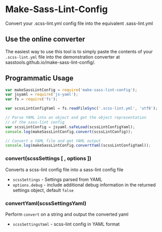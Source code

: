 Make-Sass-Lint-Config
=====================
Convert your .scss-lint.yml config file into the equivalent .sass-lint.yml

Use the online converter
---

The easiest way to use this tool is to simply paste the contents of your `.scss-lint.yml` file into the demonstration converter at sasstools.github.io/make-sass-lint-config/.

Programmatic Usage
---
```javascript
var makeSassLintConfig = require('make-sass-lint-config');
var jsyaml = require('js-yaml');
var fs = require('fs');

var scssLintConfigYaml = fs.readFileSync('.scss-lint.yml', 'utf8');

// Parse YAML into an object and get the object representation
// of the sass-lint config
var scssLintConfig = jsyaml.safeLoad(scssLintConfigYaml);
console.log(makeSassLintConfig.convert(scssLintConfig));

// Convert a YAML file and get YAML output
console.log(makeSassLintConfig.convertYaml(scssLintConfigYaml));
```

### convert(scssSettings [ , options ])
Converts a scss-lint config file into a sass-lint config file
- `scssSettings` - Settings parsed from YAML
- `options.debug` - include additional debug information in the returned settings object, default `false`

### convertYaml(scssSettingsYaml)
Perform `convert` on a string and output the converted yaml
- `scssSettingsYaml` - scss-lint config in YAML format

